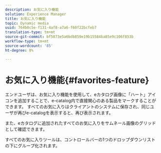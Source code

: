 ```yaml
---
description: お気に入り機能
solution: Experience Manager
title: お気に入り機能
topic: Dynamic media
uuid: 764b0c5e-f131-4af8-a7a6-f60f22bcfeb7
translation-type: tm+mt
source-git-commit: bf5873e5a6bdb859e19b15584ba85e9c106f853b
workflow-type: tm+mt
source-wordcount: '85'
ht-degree: 0%

---
```



# お気に入り機能{#favorites-feature}

エンドユーザは、お気に入り機能を使用して、eカタログ画像に「ハート」アイコンを追加することで、e-catalog内で直接関心のある製品をマークすることができます。 すべてのお気に入りはクライアントのシステムに保存され、同じユーザが再びe-catalogを表示すると、再び表示されます。

また、eカタログに追加されたすべてのお気に入りをサムネール画像のグリッドとして確認できます。

すべてのお気に入りツールは、コントロールバーの1つのドロップダウンリストの下にグループ化されます。
